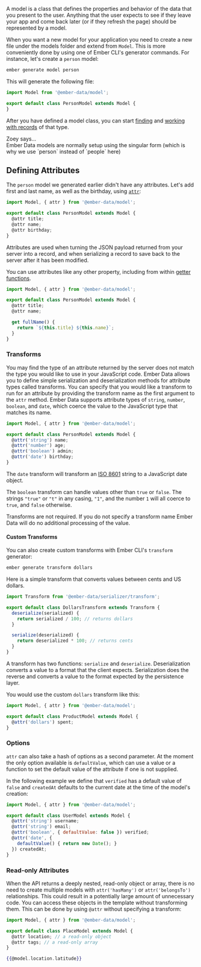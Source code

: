 A model is a class that defines the properties and behavior of the
data that you present to the user. Anything that the user expects to see
if they leave your app and come back later (or if they refresh the page)
should be represented by a model.

When you want a new model for your application you need to create a new file
under the models folder and extend from `Model`. This is more conveniently
done by using one of Ember CLI's generator commands. For instance, let's create
a `person` model:

```bash
ember generate model person
```

This will generate the following file:

```javascript {data-filename=app/models/person.js}
import Model from '@ember-data/model';

export default class PersonModel extends Model {
}
```

After you have defined a model class, you can start [finding](../finding-records/)
and [working with records](../creating-updating-and-deleting-records/) of that type.

<div class="cta">
  <div class="cta-note">
    <div class="cta-note-body">
      <div class="cta-note-heading">Zoey says...</div>
      <div class="cta-note-message">
        Ember Data models are normally setup using the singular form (which is why we use `person` instead of `people` here)
      </div>
    </div>
    <img src="/images/mascots/zoey.png" role="presentation" alt="">
  </div>
</div>

## Defining Attributes

The `person` model we generated earlier didn't have any attributes. Let's
add first and last name, as well as the birthday, using [`attr`](https://api.emberjs.com/ember-data/3.26.0/functions/@ember-data%2Fmodel/attr):

```javascript {data-filename=app/models/person.js}
import Model, { attr } from '@ember-data/model';

export default class PersonModel extends Model {
  @attr title;
  @attr name;
  @attr birthday;
}
```

Attributes are used when turning the JSON payload returned from your
server into a record, and when serializing a record to save back to the
server after it has been modified.

You can use attributes like any other property, including from within [getter functions](https://developer.mozilla.org/en-US/docs/Web/JavaScript/Reference/Functions/get).

```javascript {data-filename=app/models/person.js}
import Model, { attr } from '@ember-data/model';

export default class PersonModel extends Model {
  @attr title;
  @attr name;

  get fullName() {
    return `${this.title} ${this.name}`;
  }
}
```

### Transforms

You may find the type of an attribute returned by the server does not
match the type you would like to use in your JavaScript code. Ember
Data allows you to define simple serialization and deserialization
methods for attribute types called transforms. You can specify that
you would like a transform to run for an attribute by providing the
transform name as the first argument to the `attr` method. Ember Data
supports attribute types of `string`, `number`, `boolean`, and `date`,
which coerce the value to the JavaScript type that matches its name.

```javascript {data-filename=app/models/person.js}
import Model, { attr } from '@ember-data/model';

export default class PersonModel extends Model {
  @attr('string') name;
  @attr('number') age;
  @attr('boolean') admin;
  @attr('date') birthday;
}
```

The `date` transform will transform an
[ISO 8601](https://en.wikipedia.org/wiki/ISO_8601) string to a JavaScript
date object.

The `boolean` transform can handle values other than `true` or
`false`. The strings `"true"` or `"t"` in any casing, `"1"`, and the number
`1` will all coerce to `true`, and `false` otherwise.

Transforms are not required. If you do not specify a transform name
Ember Data will do no additional processing of the value.

#### Custom Transforms

You can also create custom transforms with Ember CLI's `transform` generator:

```bash
ember generate transform dollars
```

Here is a simple transform that converts values between cents and US dollars.

```javascript {data-filename=app/transforms/dollars.js}
import Transform from '@ember-data/serializer/transform';

export default class DollarsTransform extends Transform {
  deserialize(serialized) {
    return serialized / 100; // returns dollars
  }

  serialize(deserialized) {
    return deserialized * 100; // returns cents
  }
}
```

A transform has two functions: `serialize` and `deserialize`. Deserialization
converts a value to a format that the client expects. Serialization does the
reverse and converts a value to the format expected by the persistence layer.

You would use the custom `dollars` transform like this:

```javascript {data-filename=app/models/product.js}
import Model, { attr } from '@ember-data/model';

export default class ProductModel extends Model {
  @attr('dollars') spent;
}
```

### Options

`attr` can also take a hash of options as a second parameter. At the moment
the only option available is `defaultValue`, which can use a value or a function
to set the default value of the attribute if one is not supplied.

In the following example we define that `verified` has a default value of
`false` and `createdAt` defaults to the current date at the time of the model's
creation:

```javascript {data-filename=app/models/user.js}
import Model, { attr } from '@ember-data/model';

export default class UserModel extends Model {
  @attr('string') username;
  @attr('string') email;
  @attr('boolean', { defaultValue: false }) verified;
  @attr('date', {
    defaultValue() { return new Date(); }
  }) createdAt;
}
```

### Read-only Attributes

When the API returns a deeply nested, read-only object or array,
there is no need to create multiple models with `attr('hasMany')` or `attr('belongsTo')`
relationships. This could result in a potentially large amount of unnecessary
code. You can access these objects in the template without transforming them. This can be
done by using `@attr` without specifying a transform:

```javascript {data-filename=app/models/place.js}
import Model, { attr } from '@ember-data/model';

export default class PlaceModel extends Model {
  @attr location; // a read-only object
  @attr tags; // a read-only array
}
```

```handlebars
{{@model.location.latitude}}
```

<!-- eof - needed for pages that end in a code block  -->

